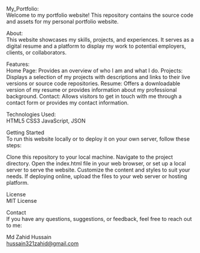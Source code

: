 My_Portfolio:  
Welcome to my portfolio website! This repository contains the source code and assets for my personal portfolio website.

About:  
This website showcases my skills, projects, and experiences. It serves as a digital resume and a platform to display my work to potential employers, clients, or collaborators.

Features:  
Home Page: Provides an overview of who I am and what I do.
Projects: Displays a selection of my projects with descriptions and links to their live versions or source code repositories.
Resume: Offers a downloadable version of my resume or provides information about my professional background.
Contact: Allows visitors to get in touch with me through a contact form or provides my contact information.

Technologies Used:  
HTML5
CSS3 
JavaScript, JSON

Getting Started   
To run this website locally or to deploy it on your own server, follow these steps:

Clone this repository to your local machine.
Navigate to the project directory.
Open the index.html file in your web browser, or set up a local server to serve the website.
Customize the content and styles to suit your needs.
If deploying online, upload the files to your web server or hosting platform.

License  
MIT License

Contact  
If you have any questions, suggestions, or feedback, feel free to reach out to me:

Md Zahid Hussain  
hussain321zahid@gmail.com

